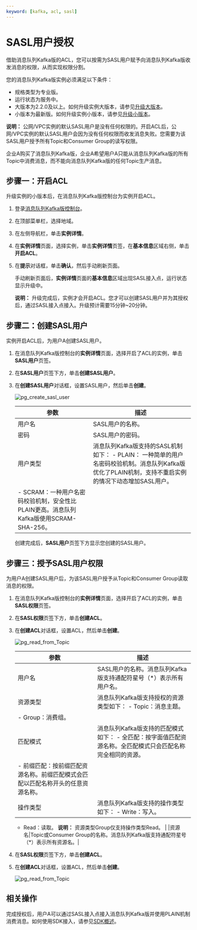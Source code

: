 ```yaml
---
keyword: [kafka, acl, sasl]
---
```


# SASL用户授权

借助消息队列Kafka版的ACL，您可以按需为SASL用户赋予向消息队列Kafka版收发消息的权限，从而实现权限分割。

您的消息队列Kafka版实例必须满足以下条件：

-   规格类型为专业版。
-   运行状态为服务中。
-   大版本为2.2.0及以上。如何升级实例大版本，请参见[升级大版本](/cn.zh-CN/用户指南/实例/升级实例版本.md)。
-   小版本为最新版。如何升级实例小版本，请参见[升级小版本](/cn.zh-CN/用户指南/实例/升级实例版本.md)。

**说明：** 公网/VPC实例的默认SASL用户是没有任何权限的。开启ACL后，公网/VPC实例的默认SASL用户会因为没有任何权限而收发消息失败。您需要为该SASL用户授予所有Topic和Consumer Group的读写权限。

企业A购买了消息队列Kafka版，企业A希望用户A只能从消息队列Kafka版的所有Topic中消费消息，而不能向消息队列Kafka版的任何Topic生产消息。

## 步骤一：开启ACL

升级实例的小版本后，在消息队列Kafka版控制台为实例开启ACL。

1.  登录[消息队列Kafka版控制台](https://kafka.console.aliyun.com/?spm=a2c4g.11186623.2.22.6bf72638IfKzDm)。

2.  在顶部菜单栏，选择地域。

3.  在左侧导航栏，单击**实例详情**。

4.  在**实例详情**页面，选择实例，单击**实例详情**页签，在**基本信息**区域右侧，单击**开启ACL**。

5.  在**提示**对话框，单击**确认**，然后手动刷新页面。

    手动刷新页面后，**实例详情**页面的**基本信息**区域出现SASL接入点，运行状态显示升级中。

    **说明：** 升级完成后，实例才会开启ACL。您才可以创建SASL用户并为其授权后，通过SASL接入点接入。升级预计需要15分钟~20分钟。


## 步骤二：创建SASL用户

实例开启ACL后，为用户A创建SASL用户。

1.  在消息队列Kafka版控制台的**实例详情**页面，选择开启了ACL的实例，单击**SASL用户**页签。

2.  在**SASL用户**页签下方，单击**创建SASL用户**。

3.  在**创建SASL用户**对话框，设置SASL用户，然后单击**创建**。

    ![pg_create_sasl_user ](https://static-aliyun-doc.oss-accelerate.aliyuncs.com/assets/img/zh-CN/7247559951/p99571.png)

    |参数|描述|
    |--|--|
    |用户名|SASL用户的名称。|
    |密码|SASL用户的密码。|
    |用户类型|消息队列Kafka版支持的SASL机制如下：     -   PLAIN： 一种简单的用户名密码校验机制。消息队列Kafka版优化了PLAIN机制，支持不重启实例的情况下动态增加SASL用户。
    -   SCRAM：一种用户名密码校验机制，安全性比PLAIN更高。消息队列Kafka版使用SCRAM-SHA-256。 |

    创建完成后，**SASL用户**页签下方显示您创建的SASL用户。


## 步骤三：授予SASL用户权限

为用户A创建SASL用户后，为该SASL用户授予从Topic和Consumer Group读取消息的权限。

1.  在消息队列Kafka版控制台的**实例详情**页面，选择开启了ACL的实例，单击**SASL权限**页签。

2.  在**SASL权限**页签下方，单击**创建ACL**。

3.  在**创建ACL**对话框，设置ACL，然后单击**创建**。

    ![pg_read_from_Topic](https://static-aliyun-doc.oss-accelerate.aliyuncs.com/assets/img/zh-CN/7247559951/p99574.png)

    |参数|描述|
    |--|--|
    |用户名|SASL用户的名称。消息队列Kafka版支持通配符星号（\*）表示所有用户名。|
    |资源类型|消息队列Kafka版支持授权的资源类型如下：     -   Topic：消息主题。
    -   Group：消费组。 |
    |匹配模式|消息队列Kafka版支持的匹配模式如下：     -   全匹配：按字面值匹配资源名称。全匹配模式只会匹配名称完全相同的资源。
    -   前缀匹配：按前缀匹配资源名称。前缀匹配模式会匹配以匹配名称开头的任意资源名称。 |
    |操作类型|消息队列Kafka版支持的操作类型如下：    -   Write：写入。
    -   Read：读取。
**说明：** 资源类型Group仅支持操作类型Read。 |
    |资源名|Topic或Consumer Group的名称。消息队列Kafka版支持通配符星号（\*）表示所有资源名。|

4.  在**SASL权限**页签下方，单击**创建ACL**。

5.  在**创建ACL**对话框，设置ACL，然后单击**创建**。

    ![pg_read_from_Topic](https://static-aliyun-doc.oss-accelerate.aliyuncs.com/assets/img/zh-CN/7247559951/p99587.png)


## 相关操作

完成授权后，用户A可以通过SASL接入点接入消息队列Kafka版并使用PLAIN机制消费消息。如何使用SDK接入，请参见[SDK概述](/cn.zh-CN/SDK参考/SDK概述.md)。

